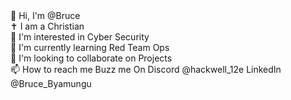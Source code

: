<!DOCTYPE html>
<html lang="en">
<head>
    <meta charset="UTF-8">
    <meta name="viewport" content="width=device-width, initial-scale=1.0">
   

</head>
<body>
    <div class="line">👋 Hi, I'm @Bruce</div>
    <div class="line">✝ I am a Christian</div>
    <div class="line">👀 I'm interested in Cyber Security</div>
    <div class="line">🌱 I'm currently learning Red Team Ops</div>
    <div class="line">💞️ I'm looking to collaborate on Projects</div>
    <div class="line">📫 How to reach me Buzz me On Discord @hackwell_12e LinkedIn @Bruce_Byamungu</div>
</body>
</html>
